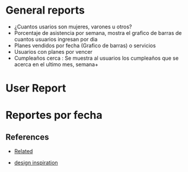 # General reports

- ¿Cuantos usarios son mujeres, varones u otros?
- Porcentaje de asistencia por semana, mostra el grafico de barras de cuantos usuarios ingresan por dia
- Planes vendidos por fecha (Grafico de barras) o servicios
- Usuarios con planes por vencer
- Cumpleaños cerca : Se muestra al usuarios los cumpleaños que se acerca en el ultimo mes, semana+

# User Report

# Reportes por fecha

## References

- [Related](https://blog.logrocket.com/create-draggable-components-react-draggable/#:~:text=Simple%20and%20straightforward%20to%20use,intuitive%2C%20user%2Dfriendly%20interfaces.)

- [design inspiration](https://dribbble.com/shots/11224199-Dashboard-Report-UI-UX-Design/attachments/2831104?mode=media)
